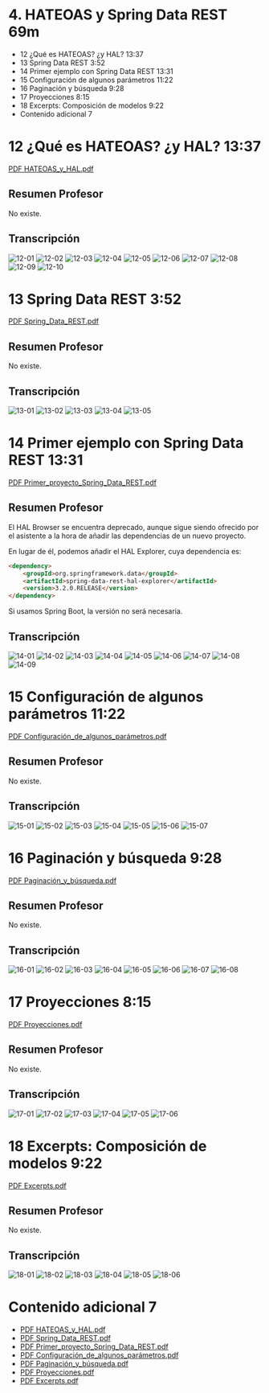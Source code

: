 # 4. HATEOAS y Spring Data REST 69m

* 12 ¿Qué es HATEOAS? ¿y HAL? 13:37 
* 13 Spring Data REST 3:52 
* 14 Primer ejemplo con Spring Data REST 13:31 
* 15 Configuración de algunos parámetros 11:22 
* 16 Paginación y búsqueda 9:28 
* 17 Proyecciones 8:15 
* 18 Excerpts: Composición de modelos 9:22 
* Contenido adicional 7

# 12 ¿Qué es HATEOAS? ¿y HAL? 13:37 

[PDF HATEOAS_y_HAL.pdf](pdfs/10_HATEOAS_y_HAL.pdf)

## Resumen Profesor

No existe.

## Transcripción

![12-01](images/12-01.png)
![12-02](images/12-02.png)
![12-03](images/12-03.png)
![12-04](images/12-04.png)
![12-05](images/12-05.png)
![12-06](images/12-06.png)
![12-07](images/12-07.png)
![12-08](images/12-08.png)
![12-09](images/12-09.png)
![12-10](images/12-10.png)

# 13 Spring Data REST 3:52 

[PDF Spring_Data_REST.pdf](pdfs/11_Spring_Data_REST.pdf)

## Resumen Profesor

No existe.

## Transcripción

![13-01](images/13-01.png)
![13-02](images/13-02.png)
![13-03](images/13-03.png)
![13-04](images/13-04.png)
![13-05](images/13-05.png)

# 14 Primer ejemplo con Spring Data REST 13:31 

[PDF Primer_proyecto_Spring_Data_REST.pdf](pdfs/12_Primer_proyecto_Spring_Data_REST.pdf)

## Resumen Profesor

El HAL Browser se encuentra deprecado, aunque sigue siendo ofrecido por el asistente a la hora de añadir las dependencias de un nuevo proyecto.

En lugar de él, podemos añadir el HAL Explorer, cuya dependencia es:

```html
<dependency>
    <groupId>org.springframework.data</groupId>
    <artifactId>spring-data-rest-hal-explorer</artifactId>
    <version>3.2.0.RELEASE</version>
</dependency>
```

Si usamos Spring Boot, la versión no será necesaria.

## Transcripción

![14-01](images/14-01.png)
![14-02](images/14-02.png)
![14-03](images/14-03.png)
![14-04](images/14-04.png)
![14-05](images/14-05.png)
![14-06](images/14-06.png)
![14-07](images/14-07.png)
![14-08](images/14-08.png)
![14-09](images/14-09.png)

# 15 Configuración de algunos parámetros 11:22 

[PDF Configuración_de_algunos_parámetros.pdf](pdfs/13_Configuración_de_algunos_parámetros.pdf)

## Resumen Profesor

No existe.

## Transcripción

![15-01](images/15-01.png)
![15-02](images/15-02.png)
![15-03](images/15-03.png)
![15-04](images/15-04.png)
![15-05](images/15-05.png)
![15-06](images/15-06.png)
![15-07](images/15-07.png)

# 16 Paginación y búsqueda 9:28 

[PDF Paginación_y_búsqueda.pdf](pdfs/14_Paginación_y_búsqueda.pdf)

## Resumen Profesor

No existe.

## Transcripción

![16-01](images/16-01.png)
![16-02](images/16-02.png)
![16-03](images/16-03.png)
![16-04](images/16-04.png)
![16-05](images/16-05.png)
![16-06](images/16-06.png)
![16-07](images/16-07.png)
![16-08](images/16-08.png)

# 17 Proyecciones 8:15 

[PDF Proyecciones.pdf](pdfs/15_Proyecciones.pdf)

## Resumen Profesor

No existe.

## Transcripción

![17-01](images/17-01.png)
![17-02](images/17-02.png)
![17-03](images/17-03.png)
![17-04](images/17-04.png)
![17-05](images/17-05.png)
![17-06](images/17-06.png)

# 18 Excerpts: Composición de modelos 9:22 

[PDF Excerpts.pdf](pdfs/16_Excerpts.pdf)

## Resumen Profesor

No existe.

## Transcripción

![18-01](images/18-01.png)
![18-02](images/18-02.png)
![18-03](images/18-03.png)
![18-04](images/18-04.png)
![18-05](images/18-05.png)
![18-06](images/18-06.png)

# Contenido adicional 7

* [PDF HATEOAS_y_HAL.pdf](pdfs/10_HATEOAS_y_HAL.pdf)
* [PDF Spring_Data_REST.pdf](pdfs/11_Spring_Data_REST.pdf)
* [PDF Primer_proyecto_Spring_Data_REST.pdf](pdfs/12_Primer_proyecto_Spring_Data_REST.pdf)
* [PDF Configuración_de_algunos_parámetros.pdf](pdfs/13_Configuración_de_algunos_parámetros.pdf)
* [PDF Paginación_y_búsqueda.pdf](pdfs/14_Paginación_y_búsqueda.pdf)
* [PDF Proyecciones.pdf](pdfs/15_Proyecciones.pdf)
* [PDF Excerpts.pdf](pdfs/16_Excerpts.pdf)

